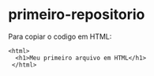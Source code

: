 # primeiro-repositorio

Para copiar o codigo em HTML:
```
<html>
  <h1>Meu primeiro arquivo em HTML</h1>
 </html>
 ```
